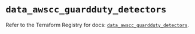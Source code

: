 # `data_awscc_guardduty_detectors`

Refer to the Terraform Registry for docs: [`data_awscc_guardduty_detectors`](https://registry.terraform.io/providers/hashicorp/awscc/0.70.0/docs/data-sources/guardduty_detectors).
